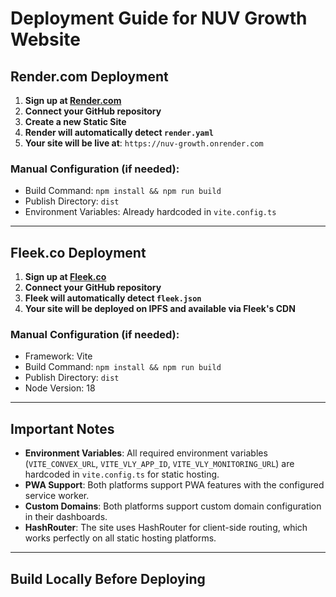 # Deployment Guide for NUV Growth Website

## Render.com Deployment

1. **Sign up at [Render.com](https://render.com)**
2. **Connect your GitHub repository**
3. **Create a new Static Site**
4. **Render will automatically detect `render.yaml`**
5. **Your site will be live at**: `https://nuv-growth.onrender.com`

### Manual Configuration (if needed):
- Build Command: `npm install && npm run build`
- Publish Directory: `dist`
- Environment Variables: Already hardcoded in `vite.config.ts`

---

## Fleek.co Deployment

1. **Sign up at [Fleek.co](https://fleek.co)**
2. **Connect your GitHub repository**
3. **Fleek will automatically detect `fleek.json`**
4. **Your site will be deployed on IPFS and available via Fleek's CDN**

### Manual Configuration (if needed):
- Framework: Vite
- Build Command: `npm install && npm run build`
- Publish Directory: `dist`
- Node Version: 18

---

## Important Notes

- **Environment Variables**: All required environment variables (`VITE_CONVEX_URL`, `VITE_VLY_APP_ID`, `VITE_VLY_MONITORING_URL`) are hardcoded in `vite.config.ts` for static hosting.
- **PWA Support**: Both platforms support PWA features with the configured service worker.
- **Custom Domains**: Both platforms support custom domain configuration in their dashboards.
- **HashRouter**: The site uses HashRouter for client-side routing, which works perfectly on all static hosting platforms.

---

## Build Locally Before Deploying

